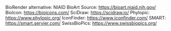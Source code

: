 BioRender alternative: NIAID BioArt Source: https://bioart.niaid.nih.gov/
BioIcon: https://bioicons.com/
SciDraw: https://scidraw.io/
Phylopic: https://www.phylopic.org/
IconFinder: https://www.iconfinder.com/
SMART: https://smart.servier.com/
SwissBioPics: https://www.swissbiopics.org/
 
